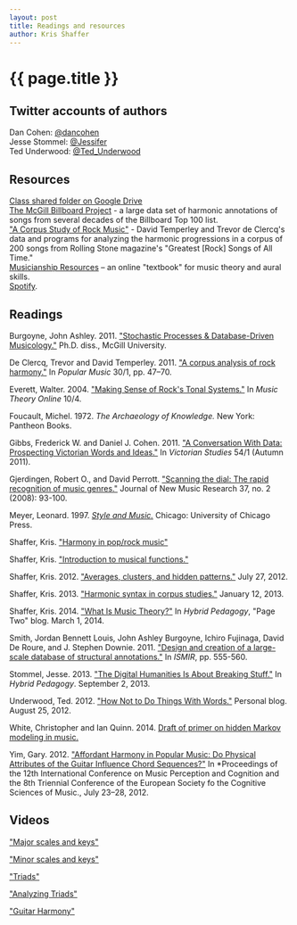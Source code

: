 ```yaml
---
layout: post
title: Readings and resources
author: Kris Shaffer
---
```


# {{ page.title }} #

## Twitter accounts of authors ##

Dan Cohen: [@dancohen](http://twitter.com/dancohen)  
Jesse Stommel: [@Jessifer](http://twitter.com/jessifer)  
Ted Underwood: [@Ted_Underwood](http://twitter.com/ted_underwood)


## Resources ##

[Class shared folder on Google Drive](https://drive.google.com/a/colorado.edu/folderview?id=0B9o4hmKNoi6cYVZvRDNsaHlqcEk&usp=sharing)  
[The McGill Billboard Project](http://ddmal.music.mcgill.ca/billboard) - a large data set of harmonic annotations of songs from several decades of the Billboard Top 100 list.  
["A Corpus Study of Rock Music"](http://theory.esm.rochester.edu/rock_corpus/) - David Temperley and Trevor de Clercq's data and programs for analyzing the harmonic progressions in a corpus of 200 songs from Rolling Stone magazine's "Greatest [Rock] Songs of All Time."  
[Musicianship Resources](http://kris.shaffermusic.com/musicianship) – an online "textbook" for music theory and aural skills.  
[Spotify](http://www.spotify.com).  


## Readings ##

Burgoyne, John Ashley. 2011. ["Stochastic Processes & Database-Driven Musicology."](http://oatd.org/oatd/record?record=oai%5C:digitool.library.mcgill.ca%5C:107704) Ph.D. diss., McGill University.

De Clercq, Trevor and David Temperley. 2011. ["A corpus analysis of rock harmony."](http://dx.doi.org/10.1017/S026114301000067X) In *Popular Music* 30/1, pp. 47–70.

Everett, Walter. 2004. ["Making Sense of Rock's Tonal Systems."](http://www.mtosmt.org/issues/mto.04.10.4/mto.04.10.4.w_everett.html) In *Music Theory Online* 10/4.

Foucault, Michel. 1972. *The Archaeology of Knowledge.* New York: Pantheon Books.

Gibbs, Frederick W. and Daniel J. Cohen. 2011. ["A Conversation With Data: Prospecting Victorian Words and Ideas."](http://muse.jhu.edu/journals/victorian_studies/v054/54.1.gibbs.html) In *Victorian Studies* 54/1 (Autumn 2011).

Gjerdingen, Robert O., and David Perrott. ["Scanning the dial: The rapid recognition of music genres."](http://faculty-web.at.northwestern.edu/music/gjerdingen/Papers/PubPapers/Scanning.pdf) Journal of New Music Research 37, no. 2 (2008): 93-100.

Meyer, Leonard. 1997. [*Style and Music.*](https://openlibrary.org/works/OL3267613W/Style_and_music) Chicago: University of Chicago Press.

Shaffer, Kris. ["Harmony in pop/rock music"](http://kris.shaffermusic.com/musicianship/popRockHarmony.html)  

Shaffer, Kris. ["Introduction to musical functions."](http://kris.shaffermusic.com/musicianship/functions.html)

Shaffer, Kris. 2012. ["Averages, clusters, and hidden patterns."](http://kris.shaffermusic.com/2012/07/averages-clusters-and-hidden-patterns/) July 27, 2012.

Shaffer, Kris. 2013. ["Harmonic syntax in corpus studies."](http://kris.shaffermusic.com/2013/01/harmonic-syntax-in-corpus-studies/) January 12, 2013.

Shaffer, Kris. 2014. ["What Is Music Theory?"](http://www.hybridpedagogy.com/page-two/music-theory/) In *Hybrid Pedagogy*, "Page Two" blog. March 1, 2014.

Smith, Jordan Bennett Louis, John Ashley Burgoyne, Ichiro Fujinaga, David De Roure, and J. Stephen Downie. 2011. ["Design and creation of a large-scale database of structural annotations."](http://www.music.mcgill.ca/~jordan/documents/smith2011designandcreation.pdf) In *ISMIR*, pp. 555-560.

Stommel, Jesse. 2013. ["The Digital Humanities Is About Breaking Stuff."](http://www.hybridpedagogy.com/journal/the-digital-humanities-is-about-breaking-stuff/) In *Hybrid Pedagogy*. September 2, 2013.

Underwood, Ted. 2012. ["How Not to Do Things With Words."](http://tedunderwood.com/2012/08/25/how-not-to-do-things-with-words/) Personal blog. August 25, 2012.

White, Christopher and Ian Quinn. 2014. [Draft of primer on hidden Markov modeling in music.](WhiteQuinnBeginningDRAFT.pdf)

Yim, Gary. 2012. ["Affordant Harmony in Popular Music: Do Physical Attributes of the Guitar Influence Chord Sequences?"](http://icmpc-escom2012.web.auth.gr/sites/default/files/papers/1156_Proc.pdf) In *Proceedings of the 12th International Conference on Music Perception and Cognition and the 8th Triennial Conference of the European Society fo the Cognitive Sciences of Music., July 23–28, 2012.

## Videos ##

["Major scales and keys"](https://vimeo.com/94802632)

["Minor scales and keys"](https://vimeo.com/94803688)

["Triads"](https://vimeo.com/94521923)  

["Analyzing Triads"](https://vimeo.com/94723962)  

["Guitar Harmony"](https://vimeo.com/94527744)  
